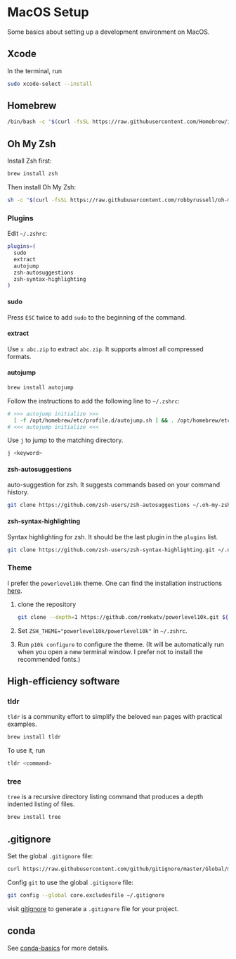 # MacOS Setup


Some basics about setting up a development environment on MacOS.

<!--more-->

## Xcode

In the terminal, run

```bash
sudo xcode-select --install
```

## Homebrew

```bash
/bin/bash -c "$(curl -fsSL https://raw.githubusercontent.com/Homebrew/install/master/install.sh)"
```

## Oh My Zsh

Install Zsh first:

```bash
brew install zsh
```

Then install Oh My Zsh:

```bash
sh -c "$(curl -fsSL https://raw.githubusercontent.com/robbyrussell/oh-my-zsh/master/tools/install.sh)"
```

### Plugins

Edit `~/.zshrc`:

```bash
plugins=(
  sudo
  extract
  autojump
  zsh-autosuggestions
  zsh-syntax-highlighting
)
```

#### sudo

Press `ESC` twice to add `sudo` to the beginning of the command.

#### extract

Use `x abc.zip` to extract `abc.zip`. It supports almost all compressed formats.

#### autojump

```bash
brew install autojump
```

Follow the instructions to add the following line to `~/.zshrc`:

```bash
# >>> autojump initialize >>>
  [ -f /opt/homebrew/etc/profile.d/autojump.sh ] && . /opt/homebrew/etc/profile.d/autojump.sh
# <<< autojump initialize <<<
```

Use `j` to jump to the matching directory.

```bash
j <keyword>
```

#### zsh-autosuggestions

auto-suggestion for zsh. It suggests commands based on your command history.

```bash
git clone https://github.com/zsh-users/zsh-autosuggestions ~/.oh-my-zsh/custom/plugins/zsh-autosuggestions
```

#### zsh-syntax-highlighting

Syntax highlighting for zsh. It should be the last plugin in the `plugins` list.

```bash
git clone https://github.com/zsh-users/zsh-syntax-highlighting.git ~/.oh-my-zsh/custom/plugins/zsh-syntax-highlighting
```

### Theme

I prefer the `powerlevel10k` theme. One can find the installation instructions [here](https://github.com/romkatv/powerlevel10k#oh-my-zsh).

1. clone the repository

   ```bash
   git clone --depth=1 https://github.com/romkatv/powerlevel10k.git ${ZSH_CUSTOM:-$HOME/.oh-my-zsh/custom}/themes/powerlevel10k
   ```

2. Set `ZSH_THEME="powerlevel10k/powerlevel10k"` in `~/.zshrc`.

3. Run `p10k configure` to configure the theme. (It will be automatically run when you open a new terminal window. I prefer not to install the recommended fonts.)

## High-efficiency software

### tldr

`tldr` is a community effort to simplify the beloved `man` pages with practical examples.

```bash
brew install tldr
```

To use it, run

```bash
tldr <command>
```

### tree

`tree` is a recursive directory listing command that produces a depth indented listing of files.

```bash
brew install tree
```

## .gitignore

Set the global `.gitignore` file:

```bash
curl https://raw.githubusercontent.com/github/gitignore/master/Global/macOS.gitignore -o ~/.gitignore
```

Config `git` to use the global `.gitignore` file:

```bash
git config --global core.excludesfile ~/.gitignore
```

visit [gitignore](gitignore.io) to generate a `.gitignore` file for your project.

## conda

See [conda-basics](./conda-basics) for more details.

